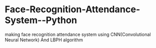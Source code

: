 # Face-Recognition-Attendance-System--Python
making face recognition attendance system using CNN(Convolutional Neural Network) And LBPH algorithm
